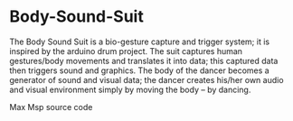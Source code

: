Body-Sound-Suit
===============

The Body Sound Suit is a bio-gesture capture and trigger system; it is inspired by the arduino drum project.     The suit captures human gestures/body movements and translates it into data; this captured data then triggers sound and graphics.  The body of the dancer becomes a generator of sound and visual data; the dancer creates his/her own audio and visual environment simply by moving the body – by dancing. 

Max Msp source code
